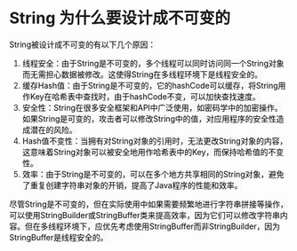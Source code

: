 # String 为什么要设计成不可变的

<font style="color:rgb(0, 0, 0);background-color:rgb(248, 248, 248);">String被设计成不可变的有以下几个原因：</font>

1. <font style="color:rgb(0, 0, 0);background-color:rgb(248, 248, 248);">线程安全：由于String是不可变的，多个线程可以同时访问同一个String对象而无需担心数据被修改。这使得String在多线程环境下是线程安全的。</font>
2. <font style="color:rgb(0, 0, 0);background-color:rgb(248, 248, 248);">缓存Hash值：由于String是不可变的，它的hashCode可以缓存，将String用作Key在哈希表中查找时，由于hashCode不变，可以加快查找速度。</font>
3. <font style="color:rgb(0, 0, 0);background-color:rgb(248, 248, 248);">安全性：String在很多安全框架和API中广泛使用，如密码学中的加密操作。如果String是可变的，攻击者可以修改String中的值，对应用程序的安全性造成潜在的风险。</font>
4. <font style="color:rgb(0, 0, 0);background-color:rgb(248, 248, 248);">Hash值不变性：当拥有对String对象的引用时，无法更改String对象的内容，这意味着String对象可以被安全地用作哈希表中的Key，而保持哈希值的不变性。</font>
5. <font style="color:rgb(0, 0, 0);background-color:rgb(248, 248, 248);">效率：由于String是不可变的，可以在多个地方共享相同的String对象，避免了重复创建字符串对象的开销，提高了Java程序的性能和效率。</font>

<font style="color:rgb(0, 0, 0);background-color:rgb(248, 248, 248);">尽管String是不可变的，但在实际使用中如果需要频繁地进行字符串拼接等操作，可以使用StringBuilder或StringBuffer类来提高效率，因为它们可以修改字符串内容。但在多线程环境下，应优先考虑使用StringBuffer而非StringBuilder，因为StringBuffer是线程安全的。</font>

